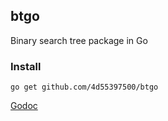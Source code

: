 btgo
---

Binary search tree package in Go


### Install

```
go get github.com/4d55397500/btgo
```

[Godoc](https://godoc.org/github.com/4d55397500/btgo)